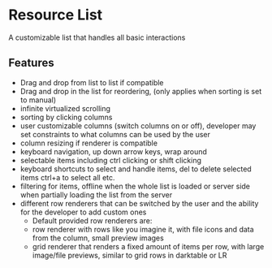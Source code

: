 # Resource List

A customizable list that handles all basic interactions

## Features

- Drag and drop from list to list if compatible
- Drag and drop in the list for reordering, (only applies when sorting is set to manual)
- infinite virtualized scrolling
- sorting by clicking columns
- user customizable columns (switch columns on or off), developer may set constraints to what columns can be used by the user
- column resizing if renderer is compatible
- keyboard navigation, up down arrow keys, wrap around
- selectable items including ctrl clicking or shift clicking
- keyboard shortcuts to select and handle items, del to delete selected items ctrl+a to select all etc.
- filtering for items, offline when the whole list is loaded or server side when partially loading the list from the server
- different row renderers that can be switched by the user and the ability for the developer to add custom ones
    - Default provided row renderers are:
    - row renderer with rows like you imagine it, with file icons and data from the column, small preview images
    - grid renderer that renders a fixed amount of items per row, with large image/file previews, similar to grid rows in darktable or LR
